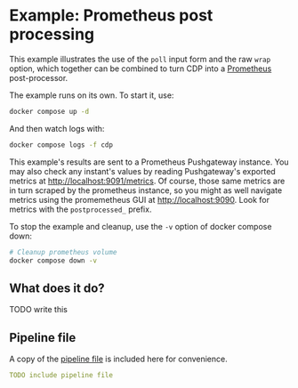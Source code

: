 # Example: Prometheus post processing

This example illustrates the use of the `poll` input form and the raw
`wrap` option, which together can be combined to turn CDP into a
[Prometheus](https://prometheus.io/) post-processor.

The example runs on its own. To start it, use:

```bash
docker compose up -d
```

And then watch logs with:

```bash
docker compose logs -f cdp
```

This example's results are sent to a Prometheus Pushgateway
instance. You may also check any instant's values by reading
Pushgateway's exported metrics at <http://localhost:9091/metrics>. Of
course, those same metrics are in turn scraped by the prometheus
instance, so you might as well navigate metrics using the promemetheus
GUI at <http://localhost:9090>. Look for metrics with the
`postprocessed_` prefix.

To stop the example and cleanup, use the `-v` option of docker
compose down:

```bash
# Cleanup prometheus volume
docker compose down -v
```

## What does it do?

TODO write this

## Pipeline file

A copy of the [pipeline file](pipeline.yaml) is included here for
convenience.

```yaml
TODO include pipeline file
```
